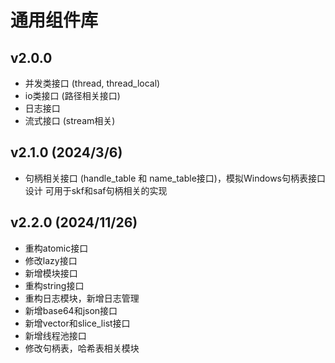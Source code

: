 ﻿# 通用组件库
## v2.0.0
- 并发类接口 (thread, thread_local)
- io类接口 (路径相关接口)
- 日志接口
- 流式接口 (stream相关)

## v2.1.0 (2024/3/6)
- 句柄相关接口 (handle_table 和 name_table接口)，模拟Windows句柄表接口设计
可用于skf和saf句柄相关的实现

## v2.2.0 (2024/11/26)
- 重构atomic接口
- 修改lazy接口
- 新增模块接口
- 重构string接口
- 重构日志模块，新增日志管理
- 新增base64和json接口 
- 新增vector和slice_list接口
- 新增线程池接口
- 修改句柄表，哈希表相关模块
